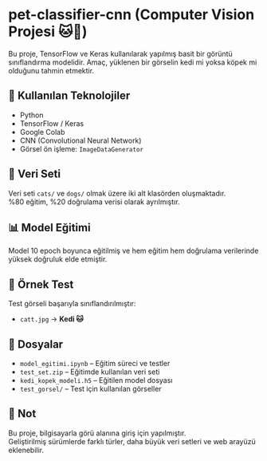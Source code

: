 # pet-classifier-cnn (Computer Vision Projesi 🐱🐶)

Bu proje, TensorFlow ve Keras kullanılarak yapılmış basit bir görüntü sınıflandırma modelidir. Amaç, yüklenen bir görselin kedi mi yoksa köpek mi olduğunu tahmin etmektir.

## 🚀 Kullanılan Teknolojiler
- Python
- TensorFlow / Keras
- Google Colab
- CNN (Convolutional Neural Network)
- Görsel ön işleme: `ImageDataGenerator`

## 📁 Veri Seti
Veri seti `cats/` ve `dogs/` olmak üzere iki alt klasörden oluşmaktadır.  
%80 eğitim, %20 doğrulama verisi olarak ayrılmıştır.

## 📊 Model Eğitimi
Model 10 epoch boyunca eğitilmiş ve hem eğitim hem doğrulama verilerinde yüksek doğruluk elde etmiştir.

## 🧪 Örnek Test
Test görseli başarıyla sınıflandırılmıştır:
- `catt.jpg` → **Kedi 🐱**

## 📁 Dosyalar
- `model_egitimi.ipynb` – Eğitim süreci ve testler
- `test_set.zip` – Eğitimde kullanılan veri seti
- `kedi_kopek_modeli.h5` – Eğitilen model dosyası
- `test_gorsel/` – Test için kullanılan görseller

## 📝 Not
Bu proje, bilgisayarla görü alanına giriş için yapılmıştır.  
Geliştirilmiş sürümlerde farklı türler, daha büyük veri setleri ve web arayüzü eklenebilir.
